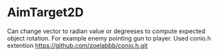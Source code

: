 # AimTarget2D
Can change vector to radian value or degreeses to compute expected object rotation. For example enemy pointing gun to player. Used conio.h extention https://github.com/zoelabbb/conio.h.git
